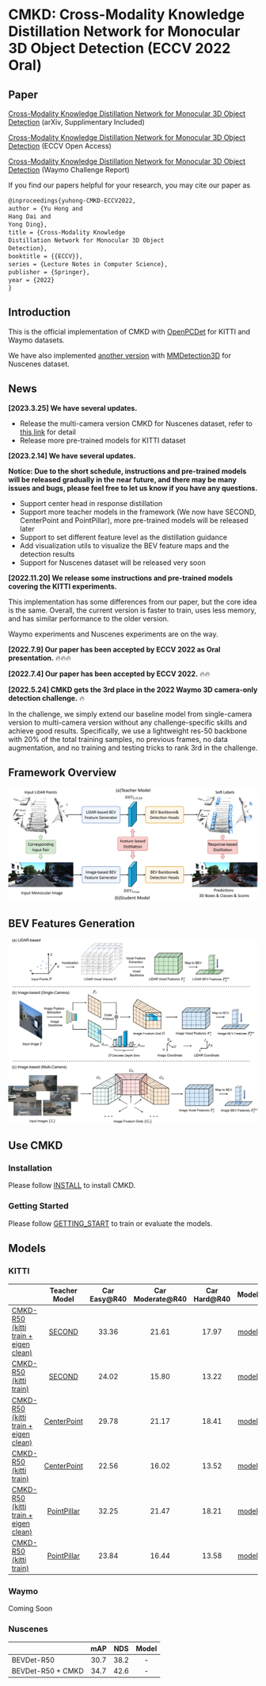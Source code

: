 # CMKD: Cross-Modality Knowledge Distillation Network for Monocular 3D Object Detection (ECCV 2022 Oral)

## Paper
[Cross-Modality Knowledge Distillation Network for Monocular 3D Object Detection](https://arxiv.org/abs/2211.07171) (arXiv, Supplimentary Included)

[Cross-Modality Knowledge Distillation Network for Monocular 3D Object Detection](https://link.springer.com/chapter/10.1007/978-3-031-20080-9_6) (ECCV Open Access)

[Cross-Modality Knowledge Distillation Network for Monocular 3D Object Detection](https://storage.googleapis.com/waymo-uploads/files/research/3DCam/3DCam_CMKD.pdf) (Waymo Challenge Report)

If you find our papers helpful for your research, you may cite our paper as
```
@inproceedings{yuhong-CMKD-ECCV2022,
author = {Yu Hong and
Hang Dai and
Yong Ding},
title = {Cross-Modality Knowledge
Distillation Network for Monocular 3D Object
Detection},
booktitle = {{ECCV}},
series = {Lecture Notes in Computer Science},
publisher = {Springer},
year = {2022}
}
```


## Introduction
This is the official implementation of CMKD with [OpenPCDet](https://github.com/open-mmlab/OpenPCDet) for KITTI and Waymo datasets.

We have also implemented [another version](https://github.com/Cc-Hy/CMKD-MV) with [MMDetection3D](https://github.com/open-mmlab/mmdetection3d) for Nuscenes dataset.

## News
**[2023.3.25] We have several updates.**
* Release the multi-camera version CMKD for Nuscenes dataset, refer to [this link](https://github.com/Cc-Hy/CMKD-MV) for detail
* Release more pre-trained models for KITTI dataset


**[2023.2.14] We have several updates.**

**Notice: Due to the short schedule, instructions and pre-trained models will be released gradually in the near future, and there may be many issues and bugs, please feel free to let us know if you have any questions.**

* Support center head in response distillation
* Support more teacher models in the framework (We now have SECOND, CenterPoint and PointPillar), more pre-trained models will be released later
* Support to set different feature level as the distillation guidance
* Add visualization utils to visualize the BEV feature maps and the detection results
* Support for Nuscenes dataset will be released very soon




**[2022.11.20] We release some instructions and pre-trained models covering the KITTI experiments.**

This implementation has some differences from our paper, but the core idea is the same.
Overall, the current version is faster to train, uses less memory, and has similar performance to the older version. 

Waymo experiments and Nuscenes experiments are on the way.

**[2022.7.9] Our paper has been accepted by ECCV 2022 as Oral presentation.** :fire::fire::fire:

**[2022.7.4] Our paper has been accepted by ECCV 2022.** :fire::fire:

**[2022.5.24] CMKD gets the 3rd place in the 2022 Waymo 3D camera-only detection challenge.** :fire:

In the challenge, we simply extend our baseline model from single-camera version to multi-camera version without any challenge-specific skills and achieve good results. 
Specifically, we use a lightweight res-50 backbone with 20% of the total training samples, no previous frames, no data augmentation, and no training and testing tricks to rank 3rd in the challenge.

## Framework Overview
![image](/docs/framework.png)

## BEV Features Generation
![image](/docs/BEV%20generation.png)

## Use CMKD

### Installation

Please follow [INSTALL](docs/INSTALL.md) to install CMKD.

### Getting Started

Please follow [GETTING_START](docs/GETTING_STARTED.md) to train or evaluate the models.

## Models

### KITTI

|   | Teacher Model|  Car Easy@R40|	Car Moderate@R40	|Car Hard@R40	 | Model | Teacher Model |
|---|:---:|:---:|:---:|:---:|:---:|:---:|
| [CMKD-R50 (kitti train + eigen clean)](tools/cfgs/kitti_models/CMKD/CMKD-scd/cmkd_kitti_eigen_R50_scd_V2.yaml)| [SECOND](tools/cfgs/kitti_models/CMKD/CMKD-scd/second_teacher.yaml) |  33.36  | 21.61  | 17.97  |  [model](https://drive.google.com/file/d/1A9rdGUdLkqOWVt8IbZfF1s0FHotQUIK_/view?usp=share_link)   | [model](https://drive.google.com/file/d/1SYbReQHNjOsWQ-zxM6mn3dq9Iyi98wAg/view?usp=share_link) |
| [CMKD-R50 (kitti train)](tools/cfgs/kitti_models/CMKD/CMKD-scd/cmkd_kitti_R50_scd_V2.yaml)|[SECOND](tools/cfgs/kitti_models/CMKD/CMKD-scd/second_teacher.yaml)|  24.02  | 15.80  | 13.22  |  [model](https://drive.google.com/file/d/1weEb8DkAHKNa4HPgzM_Pbc7FLr-Yiuii/view?usp=share_link)  | [model](https://drive.google.com/file/d/1SYbReQHNjOsWQ-zxM6mn3dq9Iyi98wAg/view?usp=share_link) |
| [CMKD-R50 (kitti train + eigen clean)](tools/cfgs/kitti_models/CMKD/CMKD-ctp/cmkd_kitti_eigen_R50_ctp_V2.yaml)|[CenterPoint](tools/cfgs/kitti_models/CMKD/CMKD-ctp/centerpoint_teacher.yaml)|  29.78  | 21.17  | 18.41  |  [model](https://drive.google.com/file/d/1fhXf5UZ0fat9ihdApCTuAVUE8ozttNej/view?usp=share_link)  |[model](https://drive.google.com/file/d/1Oqmnl6Kctg5BRKHEgtAw7ef9Lw3eyPky/view?usp=share_link)|
| [CMKD-R50 (kitti train)](tools/cfgs/kitti_models/CMKD/CMKD-ctp/cmkd_kitti_R50_ctp_V2.yaml)|[CenterPoint](tools/cfgs/kitti_models/CMKD/CMKD-ctp/centerpoint_teacher.yaml)|  22.56  | 16.02  | 13.52  |  [model](https://drive.google.com/file/d/1tuZdy_S4EYeGaH8Mu5nDMOTu8b1PpfG6/view?usp=share_link)  |[model](https://drive.google.com/file/d/1Oqmnl6Kctg5BRKHEgtAw7ef9Lw3eyPky/view?usp=share_link)|
| [CMKD-R50 (kitti train + eigen clean)](tools/cfgs/kitti_models/CMKD/CMKD-pp/cmkd_kitti_eigen_R50_pp_V2.yaml)    |[PointPillar](tools/cfgs/kitti_models/CMKD/CMKD-pp/pointpillar_teacher.yaml)|  32.25  | 21.47  | 18.21  |  [model](https://drive.google.com/file/d/1yX70t4pyTTaJr0X9lzivp0JEwB4uwOTz/view?usp=share_link)  | [model](https://drive.google.com/file/d/1JvpBqNCcJjfASs86q7Qp3772eaJU3wnL/view?usp=share_link)|
| [CMKD-R50 (kitti train)](tools/cfgs/kitti_models/CMKD/CMKD-pp/cmkd_kitti_R50_pp_V2.yaml)|[PointPillar](tools/cfgs/kitti_models/CMKD/CMKD-pp/pointpillar_teacher.yaml)|  23.84  | 16.44 | 13.58  | [model](https://drive.google.com/file/d/1tHTLoBi2m5OqpTVM9biY4ExOZ40PfTIB/view?usp=share_link)  |[model](https://drive.google.com/file/d/1JvpBqNCcJjfASs86q7Qp3772eaJU3wnL/view?usp=share_link)|



### Waymo
Coming Soon
                  

### Nuscenes
|   |  mAP |	NDS |Model | 
|---|:---:|:---:|:---:|
| BEVDet-R50|  30.7  | 38.2  | - |
| BEVDet-R50 + CMKD|  34.7  | 42.6  | - |





